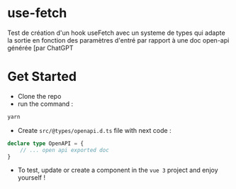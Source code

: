 # use-fetch
Test de création d'un hook useFetch avec un systeme de types qui adapte la sortie en fonction des paramètres d'entré par rapport à une doc open-api générée [par ChatGPT

# Get Started
- Clone the repo
- run the command :
```sh
yarn
```
- Create `src/@types/openapi.d.ts` file with next code :
```ts
declare type OpenAPI = {
    // ... open api exported doc
}
```
- To test, update or create a component in the `vue 3` project and enjoy yourself !